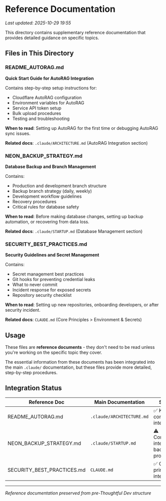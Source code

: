 # Reference Documentation

*Last updated: 2025-10-29 19:55*

This directory contains supplementary reference documentation that provides detailed guidance on specific topics.

## Files in This Directory

### README_AUTORAG.md
**Quick Start Guide for AutoRAG Integration**

Contains step-by-step setup instructions for:
- Cloudflare AutoRAG configuration
- Environment variables for AutoRAG
- Service API token setup
- Bulk upload procedures
- Testing and troubleshooting

**When to read**: Setting up AutoRAG for the first time or debugging AutoRAG sync issues.

**Related docs**: `.claude/ARCHITECTURE.md` (AutoRAG Integration section)

### NEON_BACKUP_STRATEGY.md
**Database Backup and Branch Management**

Contains:
- Production and development branch structure
- Backup branch strategy (daily, weekly)
- Development workflow guidelines
- Recovery procedures
- Critical rules for database safety

**When to read**: Before making database changes, setting up backup automation, or recovering from data loss.

**Related docs**: `.claude/STARTUP.md` (Database Management section)

### SECURITY_BEST_PRACTICES.md
**Security Guidelines and Secret Management**

Contains:
- Secret management best practices
- Git hooks for preventing credential leaks
- What to never commit
- Incident response for exposed secrets
- Repository security checklist

**When to read**: Setting up new repositories, onboarding developers, or after security incident.

**Related docs**: `CLAUDE.md` (Core Principles > Environment & Secrets)

## Usage

These files are **reference documents** - they don't need to be read unless you're working on the specific topic they cover.

The essential information from these documents has been integrated into the main `.claude/` documentation, but these files provide more detailed, step-by-step procedures.

## Integration Status

| Reference Doc | Main Documentation | Status |
|---------------|-------------------|--------|
| README_AUTORAG.md | `.claude/ARCHITECTURE.md` | ✅ Key concepts integrated |
| NEON_BACKUP_STRATEGY.md | `.claude/STARTUP.md` | ⚠️ Consider integrating backup procedures |
| SECURITY_BEST_PRACTICES.md | `CLAUDE.md` | ✅ Core principles integrated |

---

*Reference documentation preserved from pre-Thoughtful Dev structure*
